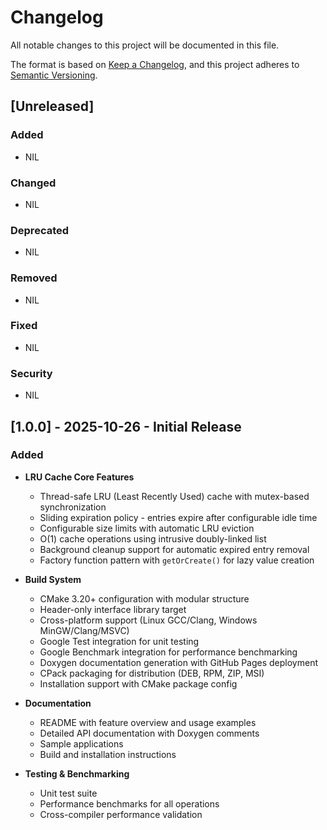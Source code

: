 # Changelog

All notable changes to this project will be documented in this file.

The format is based on [Keep a Changelog](https://keepachangelog.com/en/1.1.0/),
and this project adheres to [Semantic Versioning](https://semver.org/spec/v2.0.0.html).

## [Unreleased]

### Added

- NIL

### Changed

- NIL

### Deprecated

- NIL

### Removed

- NIL

### Fixed

- NIL

### Security

- NIL

## [1.0.0] - 2025-10-26 - Initial Release

### Added

- **LRU Cache Core Features**

  - Thread-safe LRU (Least Recently Used) cache with mutex-based synchronization
  - Sliding expiration policy - entries expire after configurable idle time
  - Configurable size limits with automatic LRU eviction
  - O(1) cache operations using intrusive doubly-linked list
  - Background cleanup support for automatic expired entry removal
  - Factory function pattern with `getOrCreate()` for lazy value creation

- **Build System**

  - CMake 3.20+ configuration with modular structure
  - Header-only interface library target
  - Cross-platform support (Linux GCC/Clang, Windows MinGW/Clang/MSVC)
  - Google Test integration for unit testing
  - Google Benchmark integration for performance benchmarking
  - Doxygen documentation generation with GitHub Pages deployment
  - CPack packaging for distribution (DEB, RPM, ZIP, MSI)
  - Installation support with CMake package config

- **Documentation**

  - README with feature overview and usage examples
  - Detailed API documentation with Doxygen comments
  - Sample applications
  - Build and installation instructions

- **Testing & Benchmarking**

  - Unit test suite
  - Performance benchmarks for all operations
  - Cross-compiler performance validation
